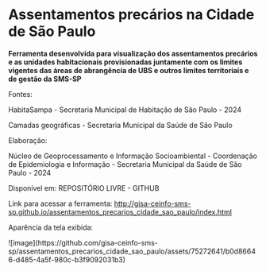 # Assentamentos precários na Cidade de São Paulo
<strong>Ferramenta desenvolvida para visualização dos assentamentos precários e as unidades habitacionais provisionadas juntamente com os limites vigentes das áreas de abrangência de UBS e outros limites territoriais e de gestão da SMS-SP</strong>

<p>Fontes:</p>
<p>HabitaSampa - Secretaria Municipal de Habitação de São Paulo - 2024</p>
<p>Camadas geográficas - Secretaria Municipal da Saúde de São Paulo</p>

<p>Elaboração:</p>
<p>Núcleo de Geoprocessamento e Informação Socioambiental - Coordenação de Epidemiologia e Informação - Secretaria Municipal da Saúde de São Paulo - 2024</p>
<p>Disponível em: REPOSITÓRIO LIVRE - GITHUB</p>

Link para acessar a ferramenta: http://gisa-ceinfo-sms-sp.github.io/assentamentos_precarios_cidade_sao_paulo/index.html

<p>Aparência da tela exibida:</p>
![image](https://github.com/gisa-ceinfo-sms-sp/assentamentos_precarios_cidade_sao_paulo/assets/75272641/b0d86646-d485-4a5f-980c-b3f9092031b3)

